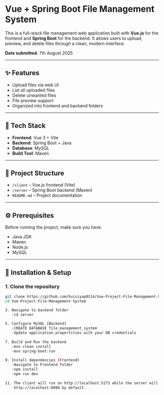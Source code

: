 # Vue + Spring Boot File Management System

This is a full-stack file management web application built with **Vue.js** for the frontend and **Spring Boot** for the backend. It allows users to upload, preview, and delete files through a clean, modern interface.

**Date submitted**: 7th August 2025

---

## ✨ Features

- Upload files via web UI  
- List all uploaded files  
- Delete unwanted files  
- File preview support  
- Organized into frontend and backend folders  

---

## 🧰 Tech Stack

- **Frontend**: Vue 3 + Vite  
- **Backend**: Spring Boot + Java  
- **Database**: MySQL  
- **Build Tool**: Maven  

---

## 📁 Project Structure

- `/client` – Vue.js frontend (Vite)  
- `/server` – Spring Boot backend (Maven)  
- `README.md` – Project documentation  

---

## ⚙️ Prerequisites

Before running the project, make sure you have:

- Java JDK  
- Maven  
- Node.js  
- MySQL  

---

## 🚀 Installation & Setup

### 1. Clone the repository
```bash
git clone https://github.com/huisiyap0114/Vue-Project-File-Management-System
cd Vue-Project-File-Management-System

3. Navigate to backend folder
   -cd server
   
5. Configure MySQL (Backend)
   -CREATE DATABASE file_management_system
   -Update application.propertities with your DB credentials
   
7. Build and Run the backend
   -mvn clean install
   -mvn spring-boot:run
   
9. Install dependencies (Frontend)
   -Navigate to Frontend Folder
   -npm install
   -npm run dev
   
11. The client will run on http://localhost:5173 while the server will run on
    http://localhost:8080 by default.
